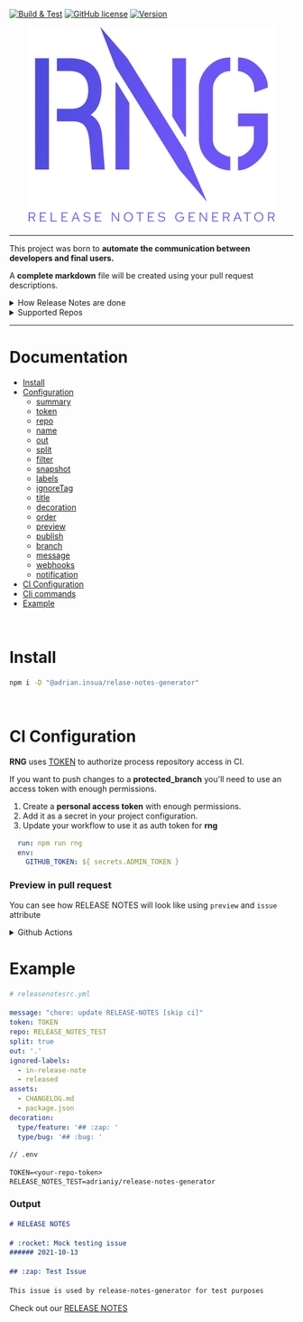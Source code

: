 [![Build & Test][build-badge]][build-link]
[![GitHub license][license-image]][repo-link]
[![Version][version-image]][repo-version-link]

<p align="center">
  <img alt="RNG" src="./assets/RNG.png">
</p>

---

This project was born to **automate the communication between developers and final users.**

A **complete markdown** file will be created using your pull request descriptions. 

<details>
	<summary>How Release Notes are done</summary>

1. Parse every PR **in latest RELEASE**.
	
2. **Filter** Pull Requests by label.
	
3. Add PR title and description to `RELEASE-NOTE.md`.

4. **Mark** Release note section as feature, bug, refactor, etc.
	
5. If you set `publish: true` 
    - All changes will be commited to your repo.
    - Tag pull requests with `in-release-note` label.
	
6. Execute plugins, like TEAMS webhooks
	
</details>

<details>
	<summary>Supported Repos</summary

- **GITHUB** via [@octokit](https://github.com/octokit/octokit.js).

- **TEAMS** via Webhooks.
		
</details>

---

# Documentation

- [Install](#install)
- [Configuration](/src/configuration#configuration-file)
  - [summary](/src/configuration#summary)
  - [token](/src/configuration#token)
  - [repo](/src/configuration#repo)
  - [name](/src/configuration#name)
  - [out](/src/configuration#out)
  - [split](/src/configuration#split)
  - [filter](/src/configuration#filter)
  - [snapshot](/src/configuration#snapshot)
  - [labels](/src/configuration#labels)
  - [ignoreTag](/src/configuration#ignore-tag)
  - [title](/src/configuration#title)
  - [decoration](/src/configuration#decoration)
  - [order](/src/configuration#order)
  - [preview](/src/configuration#preview)
  - [publish](/src/configuration#publish)
  - [branch](/src/configuration#branch)
  - [message](/src/configuration#message)
  - [webhooks](/src/configuration#webhooks)
  - [notification](/src/configuration#notification)
- [CI Configuration](#ci-configuration)
- [Cli commands](/src/commander#readme)
- [Example](#example)

<br/>
		
# Install

```bash
npm i -D "@adrian.insua/relase-notes-generator"
```
		
<br/>

# CI Configuration

**RNG** uses [TOKEN](/src/configuration#token) to authorize process repository access in CI.

If you want to push changes to a **protected_branch** you'll need to use an access token with enough permissions.

1. Create a **personal access token** with enough permissions.
2. Add it as a secret in your project configuration.
3. Update your workflow to use it as auth token for **rng**

```yml
  run: npm run rng
  env:
    GITHUB_TOKEN: ${ secrets.ADMIN_TOKEN }
```

### Preview in pull request

You can see how RELEASE NOTES will look like using `preview` and `issue` attribute

<details>
  <summary>Github Actions</summary>

#### Workflow 

```yml
name: Preview Release Notes in PR

on:
  workflow_dispatch:
  pull_request:
    branches:
      - develop

jobs:
  build:
    name: Release notes preview
    runs-on: ubuntu-latest
    steps:
      - uses: actions/checkout@v2
        with:
          persist-credentials: false
      - uses: actions/setup-node@v2
        with:
          node-version: 16
      - run: npm ci
      - run: npm run build
      - run: npm run preview -- ${{ github.event.number }}
        env:
          GITHUB_TOKEN: ${{ secrets.ADMIN_TOKEN }}
```

```json
{ 
  "scripts": {
    "preview": "rng gen -v --snapshot -f '' --issue"
  }
}
```

Workflow steps:

- Pass  `issue` to `preview` script.
- Set [snapshot](/src/configuration#snapshot) flag to parse pull requests since latest release.

##### Custom configuration file

You can use a custom config file for this process

```json
{ 
  "scripts": {
    "preview": "rng gen -v -c .releasenotes-preview.yml --issue"
  }
}
```

```yaml
# releasenote-preview
snapshot: true
filter: ''
decoration:
  type/feature: '## :sparkles: '
  type/bug: '## :bug: '
```
</details>

# Example

```yml
# releasenotesrc.yml

message: "chore: update RELEASE-NOTES [skip ci]"
token: TOKEN
repo: RELEASE_NOTES_TEST
split: true
out: '.'
ignored-labels:
  - in-release-note
  - released
assets:
  - CHANGELOG.md
  - package.json
decoration:
  type/feature: '## :zap: '
  type/bug: '## :bug: '
```

```
// .env

TOKEN=<your-repo-token>
RELEASE_NOTES_TEST=adrianiy/release-notes-generator
```

### Output

```markdown
# RELEASE NOTES

# :rocket: Mock testing issue 
###### 2021-10-13

## :zap: Test Issue

This issue is used by release-notes-generator for test purposes
```

Check out our [RELEASE NOTES](/release-notes)

[build-badge]: https://github.com/adrianiy/release-notes-generator/workflows/Build%20&%20Test/badge.svg
[build-link]: https://github.com/adrianiy/release-notes-generator/actions?query=workflow%3A"Build+%26+Test"
[license-image]: https://badgen.net/github/license/adrianiy/release-notes-generator
[version-image]: https://badgen.net/github/release/adrianiy/release-notes-generator/stable
[repo-link]: https://github.com/adrianiy/release-notes-generator
[repo-version-link]: https://github.com/adrianiy/release-notes-generator/releases
